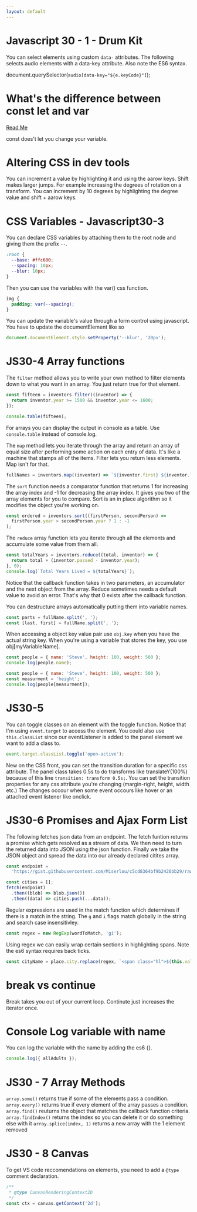 ```yaml
---
layout: default
---
```


# Javascript 30 - 1 - Drum Kit

You can select elements using custom `data-` attributes. The following selects audio elements with a data-key attribute. Also note the ES6 syntax.

<audio data-key="65" src="sounds/clap.wav"></audio>
document.querySelector(`audio[data-key="${e.keyCode}"]`);

# What's the difference between const let and var

[Read Me](https://medium.com/javascript-scene/javascript-es6-var-let-or-const-ba58b8dcde75)

const does't let you change your variable.

# Altering CSS in dev tools

You can increment a value by highlighting it and using the aarow keys. Shift makes larger jumps. For example increasing the degrees of rotation on a transform. You can increment by 10 degrees by highlighting the degree value and shift + aarow keys.

# CSS Variables - Javascript30-3

You can declare CSS variables by attaching them to the root node and giving them the prefix `--`.

```css
:root {
  --base: #ffc600;
  --spacing: 10px;
  --blur: 10px;
}
```

Then you can use the variables with the var() css function.

```css
img {
  padding: var(--spacing);
}
```

You can update the variable's value through a form control using javascript. You have to update the documentElement like so

```js
document.documentElement.style.setProperty('--blur', '20px');
```

# JS30-4 Array functions

The `filter` method allows you to write your own method to filter elements down to what you want in an array. You just return true for that element.

```js
const fifteen = inventors.filter((inventor) => {
  return inventor.year >= 1500 && inventor.year <= 1600;
});

console.table(fifteen);
```

For arrays you can display the output in console as a table. Use `console.table` instead of console.log.

The `map` method lets you iterate through the array and return an array of equal size after performing some action on each entry of data. It's like a machine that stamps all of the items. Filter lets you return less elements. Map isn't for that.

```js
fullNames = inventors.map((inventor) => `${inventor.first} ${inventor.last}`);
```

The `sort` function needs a comparator function that returns 1 for increasing the array index and -1 for decreasing the array index. It gives you two of the array elements for you to compare. Sort is an in place algorithm so it modifies the object you're working on.

```js
const ordered = inventors.sort((firstPerson, secondPerson) =>
  firstPerson.year > secondPerson.year ? 1 : -1
);
```

The `reduce` array function lets you iterate through all the elements and accumulate some value from them all.

```js
const totalYears = inventors.reduce((total, inventor) => {
  return total + (inventor.passed - inventor.year);
}, 0);
console.log(`Total Years Lived = ${totalYears}`);
```

Notice that the callback function takes in two parameters, an accumulator and the next object from the array. Reduce sometimes needs a default value to avoid an error. That's why that 0 exists after the callback function.

You can destructure arrays automatically putting them into variable names.

```js
const parts = fullName.split(', ');
const [last, first] = fullName.split(', ');
```

When accessing a object key value pair use `obj.key` when you have the actual string key. When you're using a variable that stores the key, you use obj[myVariableName].

```js
const people = { name: 'Steve', height: 100, weight: 500 };
console.log(people.name);

const people = { name: 'Steve', height: 100, weight: 500 };
const measurment = 'height';
console.log(people[measurment]);
```

# JS30-5

You can toggle classes on an element with the toggle function. Notice that I'm using `event.target` to access the element. You could also use `this.classList` since our eventListener is added to the panel element we want to add a class to.

```js
event.target.classList.toggle('open-active');
```

New on the CSS front, you can set the transition duration for a specific css attribute. The panel class takes 0.5s to do transforms like translateY(100%) because of this line `transition: transform 0.5s;`. You can set the transition properties for any css attribute you're changing (margin-right, height, width etc.) The changes occour when some event occours like hover or an attached event listener like onclick.

# JS30-6 Promises and Ajax Form List

The following fetches json data from an endpoint. The fetch funtion returns a promise which gets resolved as a stream of data. We then need to turn the returned data into JSON using the json function. Finally we take the JSON object and spread the data into our already declared citites array.

```js
const endpoint =
  'https://gist.githubusercontent.com/Miserlou/c5cd8364bf9b2420bb29/raw/2bf258763cdddd704f8ffd3ea9a3e81d25e2c6f6/cities.json';

const cities = [];
fetch(endpoint)
  .then((blob) => blob.json())
  .then((data) => cities.push(...data));
```

Regular expressions are used in the match function which determines if there is a match in the string. The `g` and `i` flags match globally in the string and search case insensitivley.

```js
const regex = new RegExp(wordToMatch, 'gi');
```

Using regex we can easily wrap certain sections in highlighting spans. Note the es6 syntax requires back ticks.

```js
const cityName = place.city.replace(regex, `<span class="hl">${this.value}</span>`);
```

# break vs continue

Break takes you out of your current loop. Continute just increases the iterator once.

# Console Log variable with name

You can log the variable with the name by adding the es6 {}.

```js
console.log({ allAdults });
```

# JS30 - 7 Array Methods

`array.some()` returns true if some of the elements pass a condition.
`array.every()` returns true if every element of the array passes a condition.
`array.find()` reuturns the object that matches the callback function criteria.
`array.findIndex()` returns the index so you can delete it or do something else with it
`array.splice(index, 1)` returns a new array with the 1 element removed

# JS30 - 8 Canvas

To get VS code reccomendations on elements, you need to add a `@type` comment declaration.

```js
/**
 * @type CanvasRenderingContext2D
 */
const ctx = canvas.getContext('2d');
```
